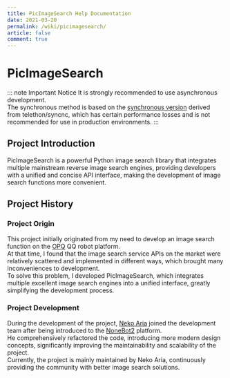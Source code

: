 ```yaml
---
title: PicImageSearch Help Documentation
date: 2021-03-20
permalink: /wiki/picimagesearch/
article: false
comment: true
---
```


# PicImageSearch

::: note Important Notice
It is strongly recommended to use asynchronous development.  
The synchronous method is based on the [synchronous version](https://github.com/kitUIN/PicImageSearch/blob/main/PicImageSearch/sync.py) derived from telethon/syncnc, which has certain performance losses and is not recommended for use in production environments.
:::

## Project Introduction

PicImageSearch is a powerful Python image search library that integrates multiple mainstream reverse image search engines, providing developers with a unified and concise API interface, making the development of image search functions more convenient.

## Project History

### Project Origin

This project initially originated from my need to develop an image search function on the [OPQ](https://github.com/opq-osc/OPQ) QQ robot platform.  
At that time, I found that the image search service APIs on the market were relatively scattered and implemented in different ways, which brought many inconveniences to development.  
To solve this problem, I developed PicImageSearch, which integrates multiple excellent image search engines into a unified interface, greatly simplifying the development process.

### Project Development

During the development of the project, [Neko Aria](https://github.com/NekoAria) joined the development team after being introduced to the [NoneBot2](https://github.com/nonebot/nonebot2) platform.  
He comprehensively refactored the code, introducing more modern design concepts, significantly improving the maintainability and scalability of the project.  
Currently, the project is mainly maintained by Neko Aria, continuously providing the community with better image search solutions.
